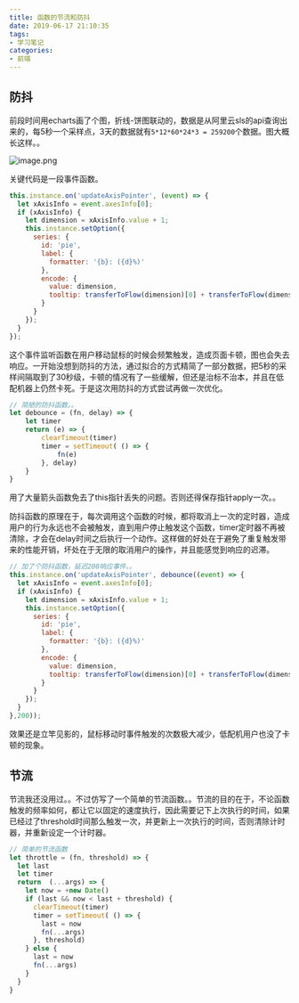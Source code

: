 ```yaml
---
title: 函数的节流和防抖
date: 2019-06-17 21:10:35
tags:
- 学习笔记
categories: 
- 前端
---
```




## 防抖

前段时间用echarts画了个图，折线-饼图联动的，数据是从阿里云sls的api查询出来的，每5秒一个采样点，3天的数据就有`5*12*60*24*3 = 259200`个数据。图大概长这样。。

![image.png](https://cdn.nlark.com/yuque/0/2019/png/232869/1560775360499-e86f2287-66e8-4149-aa5c-b386792dfba3.png)

关键代码是一段事件函数。



```javascript
this.instance.on('updateAxisPointer', (event) => {
  let xAxisInfo = event.axesInfo[0];
  if (xAxisInfo) {
    let dimension = xAxisInfo.value + 1;
    this.instance.setOption({
      series: {
        id: 'pie',
        label: {
          formatter: '{b}: ({d}%)'
        },
        encode: {
          value: dimension,
          tooltip: transferToFlow(dimension)[0] + transferToFlow(dimension)[1]
        }
      }
    });
  }
});
```



这个事件监听函数在用户移动鼠标的时候会频繁触发，造成页面卡顿，图也会失去响应。一开始没想到防抖的方法，通过拟合的方式精简了一部分数据，把5秒的采样间隔取到了30秒级，卡顿的情况有了一些缓解，但还是治标不治本，并且在低配机器上仍然卡死。于是这次用防抖的方式尝试再做一次优化。



```javascript
// 简陋的防抖函数。。
let debounce = (fn, delay) => {
    let timer
    return (e) => {
        clearTimeout(timer)
        timer = setTimeout( () => {
            fn(e)
        }, delay)
    }
}
```



用了大量箭头函数免去了this指针丢失的问题。否则还得保存指针apply一次。。

防抖函数的原理在于，每次调用这个函数的时候，都将取消上一次的定时器，造成用户的行为永远也不会被触发，直到用户停止触发这个函数，timer定时器不再被清除，才会在delay时间之后执行一个动作。这样做的好处在于避免了重复触发带来的性能开销，坏处在于无限的取消用户的操作，并且能感觉到响应的迟滞。





```javascript
// 加了个防抖函数，延迟200响应事件。。
this.instance.on('updateAxisPointer', debounce((event) => {
  let xAxisInfo = event.axesInfo[0];
  if (xAxisInfo) {
    let dimension = xAxisInfo.value + 1;
    this.instance.setOption({
      series: {
        id: 'pie',
        label: {
          formatter: '{b}: ({d}%)'
        },
        encode: {
          value: dimension,
          tooltip: transferToFlow(dimension)[0] + transferToFlow(dimension)[1]
        }
      }
    });
  }
},200));
```



效果还是立竿见影的，鼠标移动时事件触发的次数极大减少，低配机用户也没了卡顿的现象。



## 节流

节流我还没用过。。不过仿写了一个简单的节流函数。。节流的目的在于，不论函数触发的频率如何，都让它以固定的速度执行，因此需要记下上次执行的时间，如果已经过了threshold时间那么触发一次，并更新上一次执行的时间，否则清除计时器，并重新设定一个计时器。



```javascript
// 简单的节流函数
let throttle = (fn, threshold) => {
  let last
  let timer
  return  (...args) => {
    let now = +new Date()
    if (last && now < last + threshold) {
      clearTimeout(timer)
      timer = setTimeout( () => {
        last = now
        fn(...args)
      }, threshold)
    } else {
      last = now
      fn(...args)
    }
  }
}
```